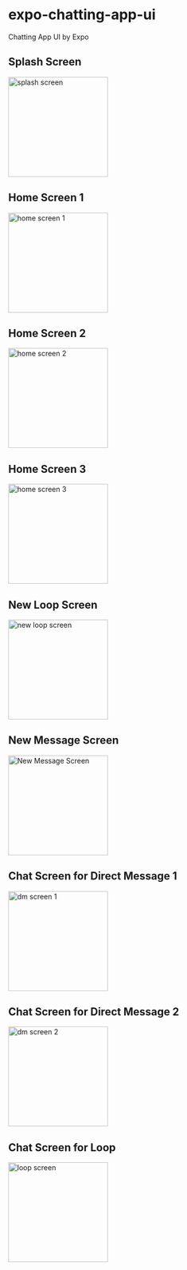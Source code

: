 # expo-chatting-app-ui
Chatting App UI by Expo

## Splash Screen
<img width="200" alt="splash screen" src="/screenshots/Splash.png">

## Home Screen 1
<img width="200" alt="home screen 1" src="/screenshots/Home-1.png">

## Home Screen 2
<img width="200" alt="home screen 2" src="/screenshots/Home-2.png">

## Home Screen 3
<img width="200" alt="home screen 3" src="/screenshots/Home-3.png">

## New Loop Screen
<img width="200" alt="new loop screen" src="/screenshots/NewLoop.png">

## New Message Screen
<img width="200" alt="New Message Screen" src="/screenshots/NewMessage.png">

## Chat Screen for Direct Message 1
<img width="200" alt="dm screen 1" src="/screenshots/DMChat-1.png">

## Chat Screen for Direct Message 2
<img width="200" alt="dm screen 2" src="/screenshots/DMChat-2.png">

## Chat Screen for Loop
<img width="200" alt="loop screen" src="/screenshots/LoopChat.png">
